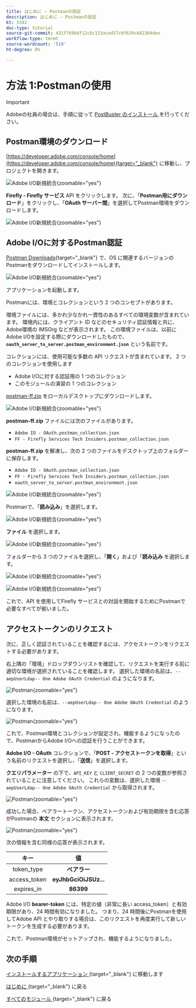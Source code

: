 ```yaml
---
title: はじめに – Postmanの設定
description: はじめに – Postmanの設定
kt: 5342
doc-type: tutorial
source-git-commit: 431f7696df12c8c133aced57c0f639c682304dee
workflow-type: tm+mt
source-wordcount: '519'
ht-degree: 0%

---
```


# 方法 1:Postmanの使用

>[!IMPORTANT]
>
>Adobeの社員の場合は、手順に従って [PostBuster のインストール ](./ex8.md) を行ってください。

## Postman環境のダウンロード

[https://developer.adobe.com/console/home](https://developer.adobe.com/console/home){target="_blank"} に移動し、プロジェクトを開きます。

![Adobe I/O新規統合 ](./images/iopr.png){zoomable="yes"}

**Firefly - Firefly サービス** API をクリックします。 次に、「**Postman用にダウンロード**」をクリックし、「**OAuth サーバー間**」を選択してPostman環境をダウンロードします。

![Adobe I/O新規統合 ](./images/iopm.png){zoomable="yes"}

## Adobe I/Oに対するPostman認証

[Postman Downloads](https://www.postman.com/downloads/){target="_blank"} で、OS に関連するバージョンのPostmanをダウンロードしてインストールします。

![Adobe I/O新規統合 ](./images/getstarted.png){zoomable="yes"}

アプリケーションを起動します。

Postmanには、環境とコレクションという 2 つのコンセプトがあります。

環境ファイルには、多かれ少なかれ一貫性のあるすべての環境変数が含まれています。 環境内には、クライアント ID などのセキュリティ認証情報と共に、Adobe環境の IMSOrg などが表示されます。 この環境ファイルは、以前にAdobe I/Oを設定する際にダウンロードしたもので、**`oauth_server_to_server.postman_environment.json`** という名前です。

コレクションには、使用可能な多数の API リクエストが含まれています。 2 つのコレクションを使用します

- Adobe I/Oに対する認証用の 1 つのコレクション
- このモジュールの演習の 1 つのコレクション

[postman-ff.zip](./../../../assets/postman/postman-ff.zip) をローカルデスクトップにダウンロードします。

![Adobe I/O新規統合 ](./images/pmfolder.png){zoomable="yes"}

**postman-ff.zip** ファイルには次のファイルがあります。

- `Adobe IO - OAuth.postman_collection.json`
- `FF - Firefly Services Tech Insiders.postman_collection.json`

**postman-ff.zip** を解凍し、次の 2 つのファイルをデスクトップ上のフォルダーに保存します。

- `Adobe IO - OAuth.postman_collection.json`
- `FF - Firefly Services Tech Insiders.postman_collection.json`
- `oauth_server_to_server.postman_environment.json`

![Adobe I/O新規統合 ](./images/pmfolder1.png){zoomable="yes"}

Postmanで、「**読み込み**」を選択します。

![Adobe I/O新規統合 ](./images/postmanui.png){zoomable="yes"}

**ファイル** を選択します。

![Adobe I/O新規統合 ](./images/choosefiles.png){zoomable="yes"}

フォルダーから 3 つのファイルを選択し、「**開く**」および「**読み込み** を選択します。

![Adobe I/O新規統合 ](./images/selectfiles.png){zoomable="yes"}

![Adobe I/O新規統合 ](./images/impconfirm.png){zoomable="yes"}

これで、API を使用してFirefly サービスとの対話を開始するためにPostmanで必要なすべてが揃いました。

## アクセストークンのリクエスト

次に、正しく認証されていることを確認するには、アクセストークンをリクエストする必要があります。

右上隅の「環境」ドロップダウンリストを確認して、リクエストを実行する前に適切な環境が選択されていることを確認します。 選択した環境の名前は、`--aepUserLdap-- One Adobe OAuth Credential` のようになります。

![Postman](./images/envselemea1.png){zoomable="yes"}

選択した環境の名前は、`--aepUserLdap-- One Adobe OAuth Credential` のようになります。

![Postman](./images/envselemea.png){zoomable="yes"}

これで、Postman環境とコレクションが設定され、機能するようになったので、PostmanからAdobe I/Oへの認証を行うことができます。

**Adobe I/O - OAuth** コレクションで、「**POST - アクセストークンを取得**」という名前のリクエストを選択し、「**送信**」を選択します。

**クエリパラメーター** の下で、`API_KEY` と `CLIENT_SECRET` の 2 つの変数が参照されていることに注意してください。 これらの変数は、選択した環境 `--aepUserLdap-- One Adobe OAuth Credential` から取得されます。

![Postman](./images/ioauth.png){zoomable="yes"}

成功した場合、ベアラートークン、アクセストークンおよび有効期限を含む応答がPostmanの **本文** セクションに表示されます。

![Postman](./images/ioauthresp.png){zoomable="yes"}

次の情報を含む同様の応答が表示されます。

| キー | 値 |
|:-------------:| :---------------:| 
| token_type | **ベアラー** |
| access_token | **eyJhbGciOiJSUz...** |
| expires_in | **86399** |

Adobe I/O **bearer-token** には、特定の値（非常に長い access_token）と有効期限があり、24 時間有効になりました。 つまり、24 時間後にPostmanを使用してAdobe API とやり取りする場合は、このリクエストを再度実行して新しいトークンを生成する必要があります。

これで、Postman環境がセットアップされ、機能するようになりました。

## 次の手順

[ インストールするアプリケーション ](./ex9.md){target="_blank"} に移動します

[ はじめに ](./getting-started.md){target="_blank"} に戻る

[ すべてのモジュール ](./../../../overview.md){target="_blank"} に戻る
